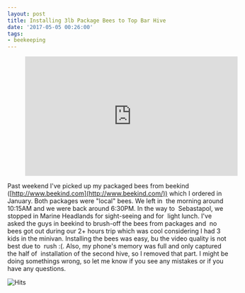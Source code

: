 ```yaml
---
layout: post
title: Installing 3lb Package Bees to Top Bar Hive
date: '2017-05-05 00:26:00'
tags:
- beekeeping
---
```


<figure class="kg-card kg-embed-card"><iframe width="480" height="270" src="https://www.youtube.com/embed/oa2ABBd7W3M?feature=oembed" frameborder="0" allow="accelerometer; autoplay; encrypted-media; gyroscope; picture-in-picture" allowfullscreen></iframe></figure>

Past weekend I've picked up my packaged bees from beekind ([http://www.beekind.com](http://www.beekind.com/)) which I ordered in January. Both packages were "local" bees. We left in &nbsp;the morning around 10:15AM and we were back around 6:30PM. In the way to &nbsp;Sebastapol, we stopped in Marine Headlands for sight-seeing and for &nbsp;light lunch. I've asked the guys in beekind to brush-off the bees from packages and &nbsp;no bees got out during our 2+ hours trip which was cool considering I had 3 kids in the minivan. Installing the bees was easy, bu the video quality is not best due to &nbsp;rush :(. Also, my phone's memory was full and only captured the half of &nbsp;installation of the second hive, so I removed that part. I might be doing somethings wrong, so let me know if you see any mistakes or if you have any questions.

<img src="https://hitcounter.pythonanywhere.com/count/tag.svg" alt="Hits">
